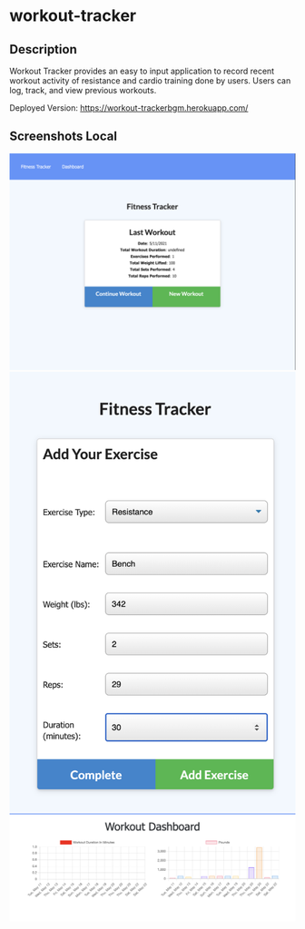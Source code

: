 # workout-tracker
## Description
Workout Tracker provides an easy to input application to record recent workout activity of resistance and cardio training done by users. Users can log, track, and view previous workouts.

Deployed Version: https://workout-trackerbgm.herokuapp.com/

## Screenshots Local
![homepagescreenshot](homepagescreenshot.png)
![addingexercises](addingexercises.png)
![workoutdashboard](workoutdash.png)